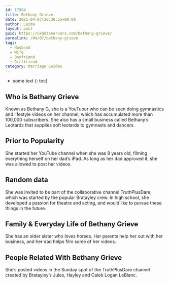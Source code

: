 ```yaml
---
id: 17994
title: Bethany Grieve
date: 2021-04-07T20:36:35+00:00
author: Laima
layout: post
guid: https://ukdataservers.com/bethany-grieve/
permalink: /04/07/bethany-grieve
tags:
  - Husband
  - Wife
  - Boyfriend
  - Girlfriend
category: Marriage Guides
---
```


* some text
{: toc}


## Who is Bethany Grieve
                  
                  
                  
Known as Bethany G, she is a YouTuber who can be seen doing gymnastics and lifestyle videos on her channel, which has accumulated more than 100,000 subscribers. She also has a small business called Bethany&#8217;s Leotards that supplies soft leotards to gymnasts and dancers. 
                  
              
            
              
            
                
                
                
## Prior to Popularity
                  
                  
                  
She started her YouTube channel when she was 8 years old, filming everything herself on her dad&#8217;s iPad. As long as her dad approved it, she was allowed to post her videos.
                  
              
            
              
            
                
                
                
## Random data
                  
                  
                  
She was invited to be part of the collaborative channel TruthPlusDare, which was started by the popular Bratayley crew. In high school, she developed a passion for theatre and acting, and would like to pursue these things in the future. 
                  
              
            
              
            
                
                
                
## Family & Everyday Life of Bethany Grieve
                  
                  
                  
She has an older sister who loves horses. Her parents help her out with her business, and her dad helps film some of her videos. 
                  
              
            
              
            
                
                
                
## People Related With Bethany Grieve
                  
                  
                  
She&#8217;s posted videos in the Sunday spot of the TruthPlusDare channel created by Bratayley&#8217;s Jules, Hayley and Caleb Logan LeBlanc. 
                  
              
            
              
            
                
              
            
              
              
            
            
              
            
          
          
          